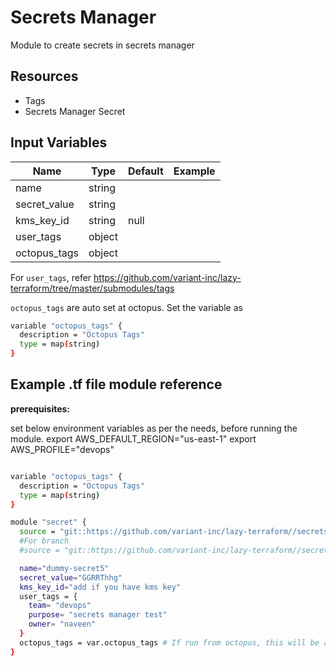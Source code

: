 # Secrets Manager

Module to create secrets in secrets manager

## Resources

- Tags
- Secrets Manager Secret

## Input Variables

 | Name                         | Type          | Default             | Example           |
 | ---------------------------- | ------------- | ------------------- | ----------------- |
 | name                         | string        |                     |                   |
 | secret_value                 | string        |                     |                   |
 | kms_key_id                   | string        |    null             |                   |
 | user_tags                    | object        |                     |                   |
 | octopus_tags                 | object        |                     |                   |

For `user_tags`, refer <https://github.com/variant-inc/lazy-terraform/tree/master/submodules/tags>

`octopus_tags` are auto set at octopus. Set the variable as

```bash
variable "octopus_tags" {
  description = "Octopus Tags"
  type = map(string)
}
```

## Example .tf file module reference

**prerequisites:**

set below environment variables as per the needs, before running the module.
export AWS_DEFAULT_REGION="us-east-1"
export AWS_PROFILE="devops"

```bash

variable "octopus_tags" {
  description = "Octopus Tags"
  type = map(string)
}

module "secret" {
  source = "git::https://github.com/variant-inc/lazy-terraform//secrets_manager?ref=v1"
  #For branch
  #source = "git::https://github.com/variant-inc/lazy-terraform//secrets_manager?ref=feature/CLOUD-409-secrets-manager"

  name="dummy-secret5"
  secret_value="GGRRThhg"
  kms_key_id="add if you have kms key"
  user_tags = {
    team= "devops"
    purpose= "secrets manager test"
    owner= "naveen"
  }
  octopus_tags = var.octopus_tags # If run from octopus, this will be auto set
}
```
